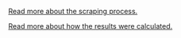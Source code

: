 [Read more about the scraping process.](http://computerscience.fyi/scraping-goodreads-with-scrapy/)

[Read more about how the results were calculated.](http://computerscience.fyi/which-book-should-i-read-next-recommendation-engine-with-item-item-collaborative-filtering/)
